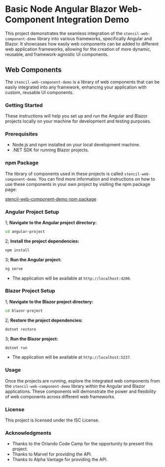 # Basic Node Angular Blazor Web-Component Integration Demo

This project demonstrates the seamless integration of the `stencil-web-component-demo` library into various frameworks, specifically Angular and Blazor. It showcases how easily web components can be added to different web application frameworks, allowing for the creation of more dynamic, reusable, and framework-agnostic UI components.

## Web Components

The `stencil-web-component-demo` is a library of web components that can be easily integrated into any framework, enhancing your application with custom, reusable UI components.

### Getting Started

These instructions will help you set up and run the Angular and Blazor projects locally on your machine for development and testing purposes.

### Prerequisites

- Node.js and npm installed on your local development machine.
- .NET SDK for running Blazor projects.

### npm Package

The library of components used in these projects is called `stencil-web-component-demo`. You can find more information and instructions on how to use these components in your own project by visiting the npm package page:

[stencil-web-component-demo npm package](https://www.npmjs.com/package/stencil-web-component-demo?activeTab=readme)

### Angular Project Setup

1; **Navigate to the Angular project directory:**

```bash
cd angular-project
```

2; **Install the project dependencies:**

```bash
npm install
```

3; **Run the Angular project:**

```bash
ng serve
```

- The application will be available at `http://localhost:4200`.

### Blazor Project Setup

1; **Navigate to the Blazor project directory:**

```bash
cd blazor-project
```

2; **Restore the project dependencies:**

```bash
dotnet restore
```

3; **Run the Blazor project:**

```bash
dotnet run
```

- The application will be available at `http://localhost:5237`.

### Usage

Once the projects are running, explore the integrated web components from the `stencil-web-component-demo` library within the Angular and Blazor applications. These components will demonstrate the power and flexibility of web components across different web frameworks.

### License

This project is licensed under the ISC License.

### Acknowledgments

- Thanks to the Orlando Code Camp for the opportunity to present this project.
- Thanks to Marvel for providing the API.
- Thanks to Alpha Vantage for providing the API.
